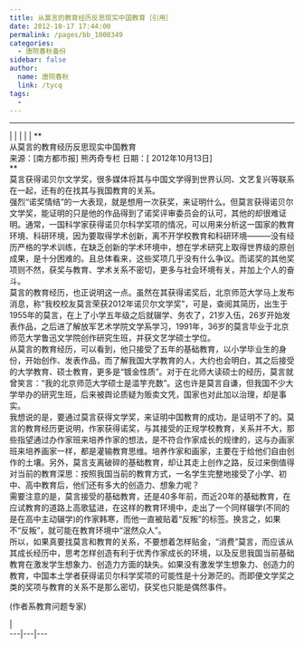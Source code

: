 ```yaml
---
title: 从莫言的教育经历反思现实中国教育［引用］
date: 2012-10-17 17:44:00
permalink: /pages/bb_1000349
categories: 
  - 唐院春秋备份
sidebar: false
author: 
  name: 唐院春秋
  link: /tycq
tags: 
  - 
---
```


* * *

  
|  |  |  |  |  **  
从莫言的教育经历反思现实中国教育  
来源：[南方都市报] 熊丙奇专栏 日期：[ 2012年10月13日]  
**  
莫言获得诺贝尔文学奖，很多媒体将其与中国文学得到世界认同、文艺复兴等联系在一起，还有的在找其与我国教育的关系。  
强烈“诺奖情结”的一大表现，就是想用一次获奖，来证明什么。但莫言获得诺贝尔文学奖，能证明的只是他的作品得到了诺奖评审委员会的认可，其他的却很难证明。通常，一国科学家获得诺贝尔科学奖项的情况，可以用来分析这一国家的教育环境、科研环境，因为要取得学术创新，离不开学校教育和科研环境———没有经历严格的学术训练，在缺乏创新的学术环境中，想在学术研究上取得世界级的原创成果，是十分困难的。且总体看来，这些奖项几乎没有什么争议。而诺奖的其他奖项则不然，获奖与教育、学术关系不密切，更多与社会环境有关，并加上个人的奋斗。  
莫言的教育经历，也正说明这一点。虽然在其获得诺奖后，北京师范大学马上发布消息，称“我校校友莫言荣获2012年诺贝尔文学奖”，可是，查阅其简历，出生于1955年的莫言，在上了小学五年级之后就辍学、务农了，21岁入伍，26岁开始发表作品，之后进了解放军艺术学院文学系学习，1991年，36岁的莫言毕业于北京师范大学鲁迅文学院创作研究生班，并获文艺学硕士学位。  
从莫言的教育经历，可以看到，他只接受了五年的基础教育，以小学毕业生的身份，开始创作、发表作品，而了解我国大学教育的人，大约也会明白，其之后接受的大学教育、硕士教育，更多是“镀金性质”。对于在北师大读硕士的经历，莫言就曾笑言：“我的北京师范大学硕士是滥竽充数”。这也许是莫言自谦，但我国不少大学举办的研究生班，后来被舆论质疑为贩卖文凭，国家也对此加以治理，却是事实。  
我想说的是，要通过莫言获得文学奖，来证明中国教育的成功，是证明不了的。莫言的教育经历更说明，作家获得诺奖，与其接受的正规学校教育，关系并不大，那些指望通过办作家班来培养作家的想法，是不符合作家成长的规律的，这与办画家班来培养画家一样，都是灌输教育思维。培养作家和画家，主要在于给他们自由创作的土壤。另外，莫言支离破碎的基础教育，却让其走上创作之路，反过来倒值得对当前的教育深思：按照我国当前的教育方式，一名学生完整地接受了小学、初中、高中教育后，他们还有多大的创造力、想象力呢？  
需要注意的是，莫言接受的基础教育，还是40多年前，而近20年的基础教育，在应试教育的道路上高歌猛进，在这样的教育环境中，走出了一个同样辍学(不同的是在高中主动辍学)的作家韩寒，而他一直被贴着“反叛”的标签。换言之，如果不“反叛”，就可能在教育环境中“泯然众人”。  
所以，如果真要找莫言和教育的关系，不要想着怎样贴金，“消费”莫言，而应该从其成长经历中，思考怎样创造有利于优秀作家成长的环境，以及反思我国当前基础教育在激发学生想象力、创造力方面的缺失。如果没有激发学生想象力、创造力的教育，中国本土学者获得诺贝尔科学奖项的可能性是十分渺茫的。而即便文学奖之类的奖项与教育的关系不是那么密切，获奖也只能是偶然事件。  
  
(作者系教育问题专家)  
  
|  
---|---|---